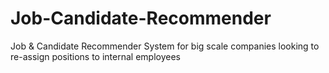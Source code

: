 # Job-Candidate-Recommender
Job &amp; Candidate Recommender System for big scale companies looking to re-assign positions to internal employees
